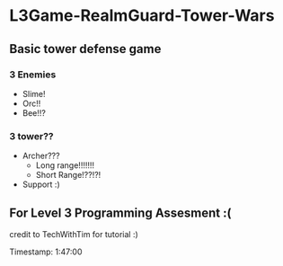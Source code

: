 # L3Game-RealmGuard-Tower-Wars
## Basic tower defense game
### 3 Enemies
- Slime!
- Orc!!
- Bee!!?
### 3 tower??
- Archer???
  - Long range!!!!!!!
  - Short Range!??!?!
- Support :)
## For Level 3 Programming Assesment :(
credit to TechWithTim for tutorial :)

Timestamp: 1:47:00
